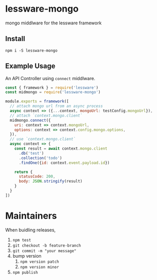 # lessware-mongo
mongo middlware for the lessware framework

## Install
`npm i -S lessware-mongo`


## Example Usage
An API Controller using `connect` middlware.

```javascript
const { framework } = require('lessware')
const midmongo = require('lessware-mongo')

module.exports = framework([
  // attach mongo url from an async process
  async context => ({...context, mongoUrl: testConfig.mongoUrl}),
  // attach `context.mongo.client`
  midmongo.connect({
    uri: context => context.mongoUrl,
    options: context => context.config.mongo.options,
  }),
  // use `context.mongo.client`
  async context => {
    const result = await context.mongo.client
      .db('test')
      .collection('todo')
      .findOne({id: context.event.payload.id})

    return {
      statusCode: 200,
      body: JSON.stringify(result)
    }
  }
])
```

# Maintainers

When buidling releases,
1. `npm test`
2. `git checkout -b feature-branch`
3. `git commit -m "your message"`
4. bump version 
   1. `npm version patch`
   2. `npm version minor`
5. `npm publish`

